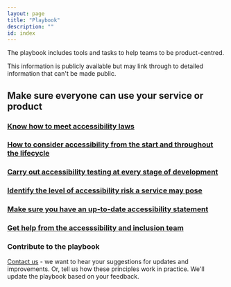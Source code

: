 ```yaml
---
layout: page
title: "Playbook"
description: ""
id: index
---
```


The playbook includes tools and tasks to help teams to be product-centred.

This information is publicly available but may link through to detailed information that can't be made public.


<!-- 1. Understand the problem you're trying to solve  
[Read more about principle 1](https://ukhomeoffice.github.io/playbook/problem/)-->

<!-- 2. Know the value your product will bring  
[Read more about principle 2](https://ukhomeoffice.github.io/playbook/know-the-value-your-product-will-bring/)-->

<!-- 3. Design with users  
[Read more about principle 3](https://ukhomeoffice.github.io/playbook/be-user-centred/)-->

## Make sure everyone can use your service or product

### [Know how to meet accessibility laws](https://ukhomeoffice.github.io/playbook/accessibility-law/)

### [How to consider accessibility from the start and throughout the lifecycle](https://ukhomeoffice.github.io/playbook/accessibility-from-start/)

### [Carry out accessibility testing at every stage of development](https://ukhomeoffice.github.io/playbook/accessibility-testing/)

### [Identify the level of accessibility risk a service may pose](https://ukhomeoffice.github.io/playbook/accessibility-risk/)

### [Make sure you have an up-to-date accessibility statement](https://ukhomeoffice.github.io/playbook/accessibility-statement/)

### [Get help from the accesssibility and inclusion team](https://ukhomeoffice.github.io/playbook/accessibility-help/)


<!-- ### Establish your team  
[Have the right roles in place to work together](https://ukhomeoffice.github.io/playbook/team/)-->

<!-- ### Use appropriate delivery methods  
[How effective delivery helps to achieve your outcomes](https://ukhomeoffice.github.io/playbook/delivery-methods/)-->


<!-- 6. Iterate, improve and evaluate  
[Read more about principle 6](https://ukhomeoffice.github.io/playbook/delivery-methods/)-->

<!--7. Meet standards  
[Read more about principle 7](https://ukhomeoffice.github.io/playbook/standards-governance/)-->

<!--9. Collaborate and contribute  
[Read more about principle 9](https://ukhomeoffice.github.io/playbook/collaborate/)-->

<!--10. Share and reuse  
[Read more about principle 10](https://ukhomeoffice.github.io/playbook/share/)-->

<!--11. Keep users safe  
[Read more about principle 11](https://ukhomeoffice.github.io/playbook/safe/)-->

<!--12. Work in the open  
[Read more about principle 12](https://ukhomeoffice.github.io/playbook/open/)-->

<!--13. Choose the right technical approach  
[Read more about principle 13](https://ukhomeoffice.github.io/playbook/platforms-and-technology/)-->






### Contribute to the playbook
[Contact us](https://ukhomeoffice.github.io/playbook/contact/) - we want to hear your suggestions for updates and improvements. Or, tell us how these principles work in practice. We'll update the playbook based on your feedback. 
